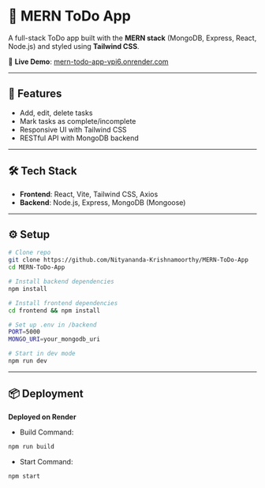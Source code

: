 # 📝 MERN ToDo App

A full-stack ToDo app built with the **MERN stack** (MongoDB, Express, React, Node.js) and styled using **Tailwind CSS**.

🔗 **Live Demo**: [mern-todo-app-vpi6.onrender.com](https://mern-todo-app-vpi6.onrender.com)

---

## 🚀 Features

- Add, edit, delete tasks
- Mark tasks as complete/incomplete
- Responsive UI with Tailwind CSS
- RESTful API with MongoDB backend

---

## 🛠️ Tech Stack

- **Frontend**: React, Vite, Tailwind CSS, Axios  
- **Backend**: Node.js, Express, MongoDB (Mongoose)

---

## ⚙️ Setup

```bash
# Clone repo
git clone https://github.com/Nityananda-Krishnamoorthy/MERN-ToDo-App
cd MERN-ToDo-App

# Install backend dependencies
npm install

# Install frontend dependencies
cd frontend && npm install

# Set up .env in /backend
PORT=5000
MONGO_URI=your_mongodb_uri

# Start in dev mode
npm run dev
```
---

## 📦 Deployment

**Deployed on Render**

- Build Command:
```bash
npm run build
```
- Start Command:
```bash
npm start
```
